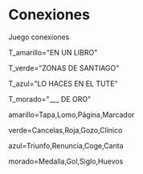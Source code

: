 
# Conexiones
Juego conexiones

T_amarillo="EN UN LIBRO"

T_verde="ZONAS DE SANTIAGO"

T_azul="LO HACES EN EL TUTE"

T_morado="___ DE ORO"

amarillo=Tapa,Lomo,Página,Marcador

verde=Cancelas,Roja,Gozo,Clínico

azul=Triunfo,Renuncia,Coge,Canta

morado=Medalla,Gol,Siglo,Huevos
